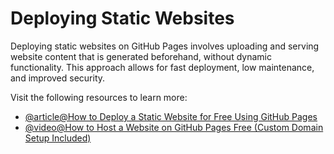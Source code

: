 # Deploying Static Websites

Deploying static websites on GitHub Pages involves uploading and serving website content that is generated beforehand, without dynamic functionality. This approach allows for fast deployment, low maintenance, and improved security.

Visit the following resources to learn more:

- [@article@How to Deploy a Static Website for Free Using GitHub Pages](https://medium.com/flycode/how-to-deploy-a-static-website-for-free-using-github-pages-8eddc194853b)
- [@video@How to Host a Website on GitHub Pages Free (Custom Domain Setup Included)](https://www.youtube.com/watch?v=e5AwNU3Y2es)